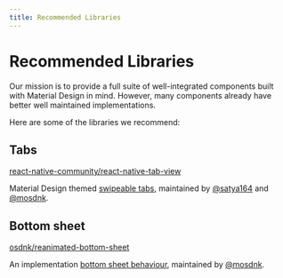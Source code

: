 ```yaml
---
title: Recommended Libraries
---
```


# Recommended Libraries

Our mission is to provide a full suite of well-integrated components built with Material Design in mind. However, many components already have better well maintained implementations.

Here are some of the libraries we recommend:

## Tabs

[react-native-community/react-native-tab-view](https://github.com/react-native-community/react-native-tab-view)

Material Design themed [swipeable tabs](https://material.io/design/components/tabs.html), maintained by [@satya164](https://twitter.com/satya164) and [@mosdnk](https://twitter.com/mosdnk).

## Bottom sheet

[osdnk/reanimated-bottom-sheet](https://github.com/osdnk/react-native-reanimated-bottom-sheet)

An implementation [bottom sheet behaviour](https://material.io/design/components/sheets-bottom.html), maintained by [@mosdnk](https://twitter.com/mosdnk).
